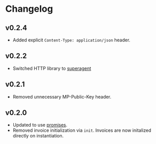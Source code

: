 
# Changelog

## v0.2.4
* Added explicit `Content-Type: application/json` header.

## v0.2.2
* Switched HTTP library to [superagent](https://github.com/visionmedia/superagent)

## v0.2.1
* Removed unnecessary MP-Public-Key header.

## v0.2.0
* Updated to use [promises](https://github.com/petkaantonov/bluebird).
* Removed invoice initialization via `init`. Invoices are now initalized directly on instantiation.